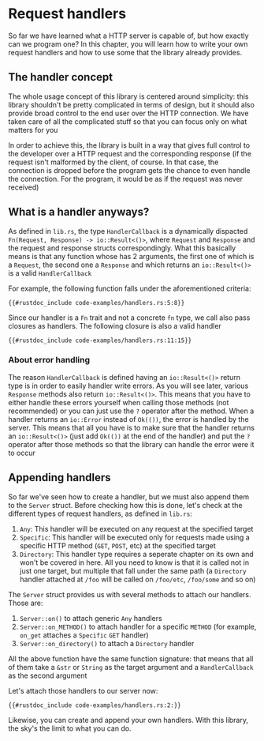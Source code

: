 # Request handlers

So far we have learned what a HTTP server is capable of, but how exactly can we program one? In this chapter, you will learn how to write your own request handlers and how to use some that the library already provides.

## The handler concept

The whole usage concept of this library is centered around simplicity: this library shouldn't be pretty complicated in terms of design, but it should also provide broad control to the end user over the HTTP connection. We have taken care of all the complicated stuff so that you can focus only on what matters for you

In order to achieve this, the library is built in a way that gives full control to the developer over a HTTP request and the corresponding response (if the request isn't malformed by the client, of course. In that case, the connection is dropped before the program gets the chance to even handle the connection. For the program, it would be as if the request was never received)

## What is a handler anyways?

As defined in `lib.rs`, the type `HandlerCallback` is a dynamically dispacted `Fn(Request, Response) -> io::Result<()>`, where `Request` and `Response` and the request and response structs correspondingly. What this basically means is that any function whose has 2 arguments, the first one of which is a `Request`, the second one a `Response` and which returns an `io::Result<()>` is a valid `HandlerCallback`

For example, the following function falls under the aforementioned criteria:

```rust, no_run
{{#rustdoc_include code-examples/handlers.rs:5:8}}
```

Since our handler is a `Fn` trait and not a concrete `fn` type, we call also pass closures as handlers. The following closure is also a valid handler

```rust, no_run
{{#rustdoc_include code-examples/handlers.rs:11:15}}
```

### About error handling

The reason `HandlerCallback` is defined having an `io::Result<()>` return type is in order to easily handler write errors. As you will see later, various `Response` methods also return `io::Result<()>`. This means that you have to either handle these errors yourself when calling those methods (not recommended) or you can just use the `?` operator after the method. When a handler returns an `io::Error` instead of `Ok(())`, the error is handled by the server. This means that all you have is to make sure that the handler returns an `io::Result<()>` (just add `Ok(())` at the end of the handler) and put the `?` operator after those methods so that the library can handle the error were it to occur

## Appending handlers

So far we've seen how to create a handler, but we must also append them to the `Server` struct. Before checking how this is done, let's check at the different types of request handlers, as defined in `lib.rs`:

1) `Any`: This handler will be executed on any request at the specified target
2) `Specific`: This handler will be executed only for requests made using a specific HTTP method (`GET`, `POST`, etc) at the specified target
3) `Directory`: This handler type requires a seperate chapter on its own and won't be covered in here. All you need to know is that it is called not in just one target, but multiple that fall under the same path (a `Directory` handler attached at `/foo` will be called on `/foo/etc`, `/foo/some` and so on)

The `Server` struct provides us with several methods to attach our handlers. Those are:

1) `Server::on()` to attach generic `Any` handlers
2) `Server::on_METHOD()` to attach handler for a specific `METHOD` (for example, `on_get` attaches a `Specific` `GET` handler)
3) `Server::on_directory()` to attach a `Directory` handler

All the above function have the same function signature: that means that all of them take a `&str` or `String` as the target argument and a `HandlerCallback` as the second argument

Let's attach those handlers to our server now:

```rust, no_run
{{#rustdoc_include code-examples/handlers.rs:2:}}
```

Likewise, you can create and append your own handlers. With this library, the sky's the limit to what you can do.
